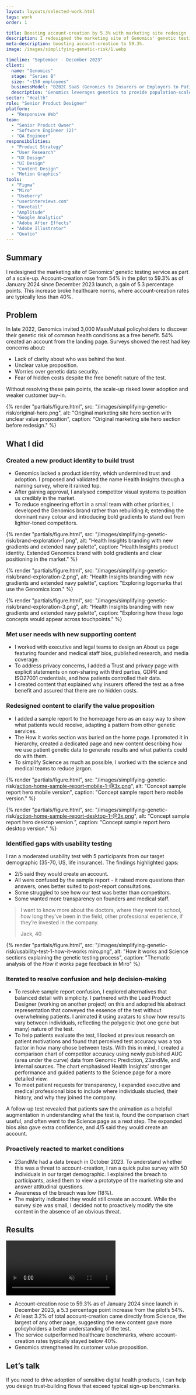 ```yaml
---
layout: layouts/selected-work.html
tags: work
order: 1

title: Boosting account-creation by 5.3% with marketing site redesign
description: I redesigned the marketing site of Genomics' genetic testing service, outperforming healthcare benchmarks.
meta-description: boosting account-creation to 59.3%.
image: /images/simplifying-genetic-risk/1.webp

timeline: "September - December 2023"
client:
  name: "Genomics"
  stage: "Series B"
  size: "~150 employees"
  businessModel: "B2B2C SaaS (Genomics to Insurers or Employers to Patients)"
  description: "Genomics leverages genetics to provide population-scale disease-risk products and targeted drug discovery."
sector: "Health"
role: "Senior Product Designer"
platform:
  - "Responsive Web"
team:
  - "Senior Product Owner"
  - "Software Engineer (2)"
  - "QA Engineer"
responsibilities:
  - "Product Strategy"
  - "User Research"
  - "UX Design"
  - "UI Design"
  - "Content Design"
  - "Motion Graphics"
tools:
  - "Figma"
  - "Miro"
  - "Useberry"
  - "userinterviews.com"
  - "Dovetail"
  - "Amplitude"
  - "Google Analytics"
  - "Adobe After Effects"
  - "Adobe Illustrator"
  - "Qualio"
---
```


## Summary

I redesigned the marketing site of Genomics’ genetic testing service as part of a scale-up. Account-creation rose from 54% in the pilot to 59.3% as of January 2024 since December 2023 launch, a gain of 5.3 percentage points. This increase broke healthcare norms, where account-creation rates are typically less than 40%.

## Problem

In late 2022, Genomics invited 3,000 MassMutual policyholders to discover their genetic risk of common health conditions as a free benefit. 54% created an account from the landing page. Surveys showed the rest had key concerns about:

- Lack of clarity about who was behind the test.
- Unclear value proposition.
- Worries over genetic data security.
- Fear of hidden costs despite the free benefit nature of the test.

Without resolving these pain points, the scale-up risked lower adoption and weaker customer buy-in.

{% render "partials/figure.html",
  src: "/images/simplifying-genetic-risk/original-hero.png",
  alt: "Original marketing site hero section with unclear value proposition",
  caption: "Original marketing site hero section before redesign."
%}

## What I did

### Created a new product identity to build trust

- Genomics lacked a product identity, which undermined trust and adoption. I proposed and validated the name Health Insights through a naming survey, where it ranked top.
- After gaining approval, I analysed competitor visual systems to position us credibly in the market.
- To reduce engineering effort in a small team with other priorities, I developed the Genomics brand rather than rebuilding it; extending the dominant navy colour and introducing bold gradients to stand out from lighter-toned competitors.

{% render "partials/figure.html",
  src: "/images/simplifying-genetic-risk/brand-exploration-1.png",
  alt: "Health Insights branding with new gradients and extended navy palette",
  caption: "Health Insights product identity. Extended Genomics brand with bold gradients and clear positioning in the market."
%}

{% render "partials/figure.html",
  src: "/images/simplifying-genetic-risk/brand-exploration-2.png",
  alt: "Health Insights branding with new gradients and extended navy palette",
  caption: "Exploring logomarks that use the Genomics icon."
%}

{% render "partials/figure.html",
  src: "/images/simplifying-genetic-risk/brand-exploration-3.png",
  alt: "Health Insights branding with new gradients and extended navy palette",
  caption: "Exploring how these logo concepts would appear across touchpoints."
%}

### Met user needs with new supporting content

- I worked with executive and legal teams to design an About us page featuring founder and medical staff bios, published research, and media coverage.
- To address privacy concerns, I added a Trust and privacy page with explicit statements on non-sharing with third parties, GDPR and ISO27001 credentials, and how patients controlled their data.
- I created content that explained why insurers offered the test as a free benefit and assured that there are no hidden costs.

### Redesigned content to clarify the value proposition

- I added a sample report to the homepage hero as an easy way to show what patients would receive, adapting a pattern from other genetic services.
- The How it works section was buried on the home page. I promoted it in hierarchy, created a dedicated page and new content describing how we use patient genetic data to generate results and what patients could do with them.
- To simplify Science as much as possible, I worked with the science and medical teams to reduce jargon.

{% render "partials/figure.html",
  src: "/images/simplifying-genetic-risk/action-home-sample-report-mobile-1-@3x.png",
  alt: "Concept sample report hero mobile version",
  caption: "Concept sample report hero mobile version."
%}

{% render "partials/figure.html",
  src: "/images/simplifying-genetic-risk/action-home-sample-report-desktop-1-@3x.png",
  alt: "Concept sample report hero desktop version.",
  caption: "Concept sample report hero desktop version."
%}

### Identified gaps with usability testing

I ran a moderated usability test with 5 participants from our target demographic (35-70, US, life insurance). The findings highlighted gaps:

- 2/5 said they would create an account.
- All were confused by the sample report - it raised more questions than answers, ones better suited to post-report consultations.
- Some struggled to see how our test was better than competitors.
- Some wanted more transparency on founders and medical staff.

> I want to know more about the doctors, where they went to school, how long they’ve been in the field, other professional experience, if they’re invested in the company. 
>
> Jack, 40

{% render "partials/figure.html",
  src: "/images/simplifying-genetic-risk/usability-test-1-how-it-works miro.png",
  alt: "How it works and Science sections explaining the genetic testing process",
  caption: "Thematic analysis of the *How it works* page feedback in Miro"
%}

### Iterated to resolve confusion and help decision-making

- To resolve sample report confusion, I explored alternatives that balanced detail with simplicity. I partnered with the Lead Product Designer (working on another project) on this and adopted his abstract representation that conveyed the essence of the test without overwhelming patients. I animated it using avatars to show how results vary between individuals, reflecting the polygenic (not one gene but many) nature of the test.
- To help patients evaluate the test, I looked at previous research on patient motivations and found that perceived test accuracy was a top factor in how many chose between tests. With this in mind, I created a comparison chart of competitor accuracy using newly published AUC (area under the curve) data from Genomic Prediction, 23andMe, and internal sources. The chart emphasised Health Insights’ stronger performance and guided patients to the Science page for a more detailed view.
- To meet patient requests for transparency, I expanded executive and medical professional bios to include where individuals studied, their history, and why they joined the company.

A follow‑up test revealed that patients saw the animation as a helpful augmentation in understanding what the test is, found the comparison chart useful, and often went to the Science page as a next step. The expanded bios also gave extra confidence, and 4/5 said they would create an account.

### Proactively reacted to market conditions

- 23andMe had a data breach in October 2023. To understand whether this was a threat to account-creation, I ran a quick pulse survey with 50 individuals in our target demographic. I explained the breach to participants, asked them to view a prototype of the marketing site and answer attitudinal questions.
- Awareness of the breach was low (18%).
- The majority indicated they would still create an account. While the survey size was small, I decided not to proactively modify the site content in the absence of an obvious threat.

## Results

<video autoplay loop muted playsinline>
  <source src="/videos/simplifying-genetic-risk/preview-home-desktop.webm" type="video/webm">
  <source src="/videos/simplifying-genetic-risk/preview-home-desktop.mp4" type="video/mp4">
  <!-- Fallback text -->
  Your browser does not support the video tag.
</video>

- Account-creation rose to 59.3% as of January 2024 since launch in December 2023, a 5.3 percentage point increase from the pilot’s 54%.
- At least 3.2% of total account-creation came directly from Science, the largest of any other page, suggesting the new content gave more policyholders a better understanding of the test.
- The service outperformed healthcare benchmarks, where account-creation rates typically stayed below 40%.
- Genomics strengthened its customer value proposition.

## Let’s talk

If you need to drive adoption of sensitive digital health products, I can help you design trust-building flows that exceed typical sign-up benchmarks.